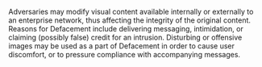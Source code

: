 Adversaries may modify visual content available internally or externally to an enterprise network, thus affecting the integrity of the original content. Reasons for Defacement include delivering messaging, intimidation, or claiming (possibly false) credit for an intrusion. Disturbing or offensive images may be used as a part of Defacement in order to cause user discomfort, or to pressure compliance with accompanying messages.